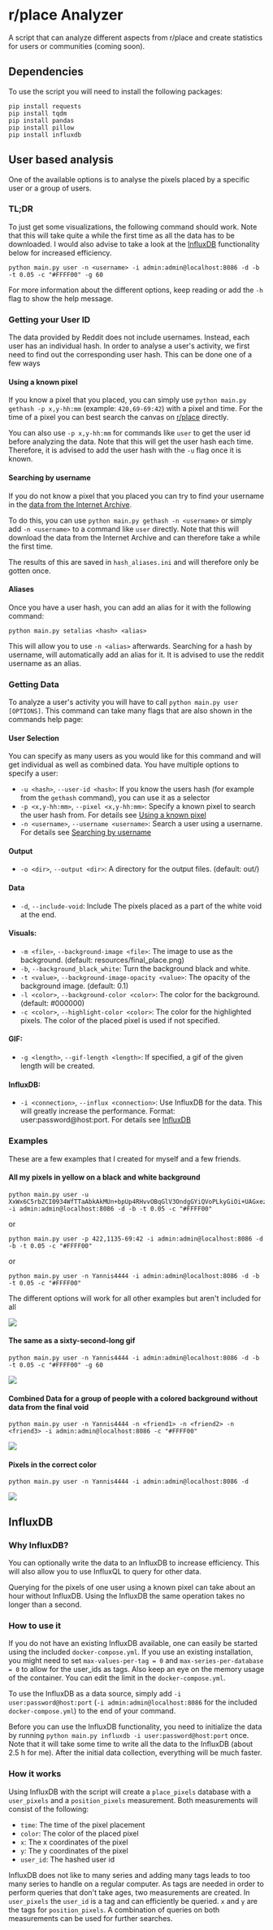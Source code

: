 # r/place Analyzer
A script that can analyze different aspects from r/place and create statistics for users or communities (coming soon).

## Dependencies

To use the script you will need to install the following packages:

```
pip install requests
pip install tqdm
pip install pandas
pip install pillow
pip install influxdb
```

## User based analysis

One of the available options is to analyse the pixels placed by a specific user or a group of users.

### TL;DR

To just get some visualizations, the following command should work.
Note that this will take quite a while the first time as all the data has to be downloaded.
I would also advise to take a look at the [InfluxDB](#InfluxDB) functionality below for increased efficiency.

```
python main.py user -n <username> -i admin:admin@localhost:8086 -d -b -t 0.05 -c "#FFFF00" -g 60
```

For more information about the different options, keep reading or add the `-h` flag to show the help message.

### Getting your User ID

The data provided by Reddit does not include usernames.
Instead, each user has an individual hash.
In order to analyse a user's activity, we first need to find out the corresponding user hash.
This can be done one of a few ways

#### Using a known pixel

If you know a pixel that you placed, you can simply use `python main.py gethash -p x,y-hh:mm`
(example: `420,69-69:42`) with a pixel and time.
For the time of a pixel you can best search the canvas on [r/place](https://www.reddit.com/r/place/) directly.

You can also use `-p x,y-hh:mm` for commands like `user` to get the user id before analyzing the data.
Note that this will get the user hash each time.
Therefore, it is advised to add the user hash with the `-u` flag once it is known.

#### Searching by username

If you do not know a pixel that you placed you can try to find your username in the
[data from the Internet Archive](https://archive.org/details/place2022-opl-raw).

To do this, you can use `python main.py gethash -n <username>` or simply add `-n <username>` to a command like `user` directly.
Note that this will download the data from the Internet Archive and can therefore take a while the first time.

The results of this are saved in `hash_aliases.ini` and will therefore only be gotten once.

#### Aliases

Once you have a user hash, you can add an alias for it with the following command:

```
python main.py setalias <hash> <alias>
```

This will allow you to use `-n <alias>` afterwards.
Searching for a hash by username, will automatically add an alias for it.
It is advised to use the reddit username as an alias.

### Getting Data

To analyze a user's activity you will have to call `python main.py user [OPTIONS]`.
This command can take many flags that are also shown in the commands help page:

#### User Selection

You can specify as many users as you would like for this command and will get individual as well as combined data.
You have multiple options to specify a user:

- `-u <hash>`, `--user-id <hash>`: If you know the users hash (for example from the `gethash` command), you can use it as a selector
- `-p <x,y-hh:mm>`, `--pixel <x,y-hh:mm>`: Specify a known pixel to search the user hash from. For details see [Using a known pixel](#Using-a-known-pixel)
- `-n <username>`, `--username <username>`: Search a user using a username. For details see [Searching by username](#Searching-by-username)

#### Output

- `-o <dir>`, `--output <dir>`: A directory for the output files. (default: out/)

#### Data

- `-d`, `--include-void`: Include The pixels placed as a part of the white void at the end.

#### Visuals:

- `-m <file>`, `--background-image <file>`: The image to use as the background. (default: resources/final_place.png)
- `-b`, `--background_black_white`: Turn the background black and white.
- `-t <value>`, `--background-image-opacity <value>`: The opacity of the background image. (default: 0.1)
- `-l <color>`, `--background-color <color>`: The color for the background. (default: #000000)
- `-c <color>`, `--highlight-color <color>`: The color for the highlighted pixels. The color of the placed pixel is used if not specified.

#### GIF:

- `-g <length>`, `--gif-length <length>`: If specified, a gif of the given length will be created.

#### InfluxDB:

- `-i <connection>`, `--influx <connection>`: Use InfluxDB for the data. This will greatly increase the performance. Format: user:password@host:port. For details see [InfluxDB](#InfluxDB)

### Examples

These are a few examples that I created for myself and a few friends.

#### All my pixels in yellow on a black and white background

```
python main.py user -u XxWx6C5rbZCI0934WfTTaAbkAkMUn+bpUp4RHvvOBqGlV3OndgGYiQVoPLkyGiOi+UAGxez84E4o6wCndt1RpA== -i admin:admin@localhost:8086 -d -b -t 0.05 -c "#FFFF00"
```
or
```
python main.py user -p 422,1135-69:42 -i admin:admin@localhost:8086 -d -b -t 0.05 -c "#FFFF00"
```
or
```
python main.py user -n Yannis4444 -i admin:admin@localhost:8086 -d -b -t 0.05 -c "#FFFF00"
```

The different options will work for all other examples but aren't included for all

![](examples/Yannis4444/canvas_0_05_#000000_#FFFF00_bw.png)

#### The same as a sixty-second-long gif

```
python main.py user -n Yannis4444 -i admin:admin@localhost:8086 -d -b -t 0.05 -c "#FFFF00" -g 60
```

![](examples/Yannis4444/canvas_0_05_#000000_#FFFF00_bw.gif)

#### Combined Data for a group of people with a colored background without data from the final void

```
python main.py user -n Yannis4444 -n <friend1> -n <friend2> -n <friend3> -i admin:admin@localhost:8086 -c "#FFFF00"
```

![](examples/combined/canvas_0_1_#000000_#FFFF00_novoid.png)

#### Pixels in the correct color

```
python main.py user -n Yannis4444 -i admin:admin@localhost:8086 -d
```

![](examples/Yannis4444/canvas_0_1_#000000_original.png)

## InfluxDB

### Why InfluxDB?

You can optionally write the data to an InfluxDB to increase efficiency.
This will also allow you to use InfluxQL to query for other data.

Querying for the pixels of one user using a known pixel can take about an hour without InfluxDB.
Using the InfluxDB the same operation takes no longer than a second.

### How to use it

If you do not have an existing InfluxDB available, one can easily be started using the included `docker-compose.yml`.
If you use an existing installation, you might need to set `max-values-per-tag = 0` and
`max-series-per-database = 0` to allow for the user_ids as tags.
Also keep an eye on the memory usage of the container.
You can edit the limit in the `docker-compose.yml`.

To use the InfluxDB as a data source, simply add `-i user:password@host:port`
(`-i admin:admin@localhost:8086` for the included `docker-compose.yml`) to the end of your command.

Before you can use the InfluxDB functionality, you need to initialize the data by running
`python main.py influxdb -i user:password@host:port` once.
Note that it will take some time to write all the data to the InfluxDB (about 2.5 h for me).
After the initial data collection, everything will be much faster.

### How it works

Using InfluxDB with the script will create a `place_pixels` database with a `user_pixels`
and a `position_pixels` measurement.
Both measurements will consist of the following:
 - `time`: The time of the pixel placement
 - `color`: The color of the placed pixel
 - `x`: The x coordinates of the pixel
 - `y`: The y coordinates of the pixel
 - `user_id`: The hashed user id

InfluxDB does not like to many series and adding many tags leads to too many series to handle on a regular computer.
As tags are needed in order to perform queries that don't take ages, two measurements are created.
In `user_pixels` the `user_id` is a tag and can efficiently be queried.
`x` and `y` are the tags for `position_pixels`.
A combination of queries on both measurements can be used for further searches.